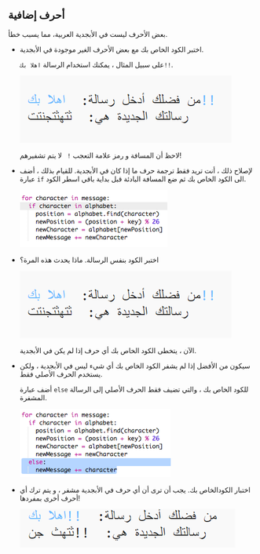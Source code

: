 ## أحرف إضافية

بعض الأحرف ليست في الأبجدية العربية، مما يسبب خطأ.

+ اختبر الكود الخاص بك مع بعض الأحرف الغير موجودة في الأبجدية.
    
    على سبيل المثال ، يمكنك استخدام الرسالة `اهلا بك!!`.
    
    ![لقطة الشاشة](images/messages-extra-characters.png)
    
    لاحظ أن المسافة و رمز علامة التعجب `! ` لا يتم تشفيرهم!

+ لإصلاح ذلك ، أنت تريد فقط ترجمة حرف ما إذا كان في الأبجدية. للقيام بذلك ، أضف عبارة ` if ` الى الكود الخاص بك ثم ضع المسافة البادئة قبل بداية باقي اسطر الكود.
    
    ![لقطة الشاشة](images/messages-if.png)

+ اختبر الكود بنفس الرسالة. ماذا يحدث هذه المرة؟
    
    ![لقطة الشاشة](images/messages-if-test.png)
    
    الآن ، يتخطى الكود الخاص بك أي حرف إذا لم يكن في الأبجدية.

+ سيكون من الأفضل إذا لم يشفر الكود الخاص بك أي شيء ليس في الأبجدية ، ولكن يستخدم الحرف الأصلي فقط.
    
    أضف عبارة ` else ` للكود الخاص بك ، والتي تضيف فقط الحرف الأصلي إلى الرسالة المشفرة.
    
    ![لقطة الشاشة](images/messages-else.png)

+ اختبار الكودالخاص بك. يجب أن ترى أن أي حرف في الأبجدية مشفر ، و يتم ترك أي أحرف أخرى بمفردها!
    
    ![لقطة الشاشة](images/messages-else-test.png)